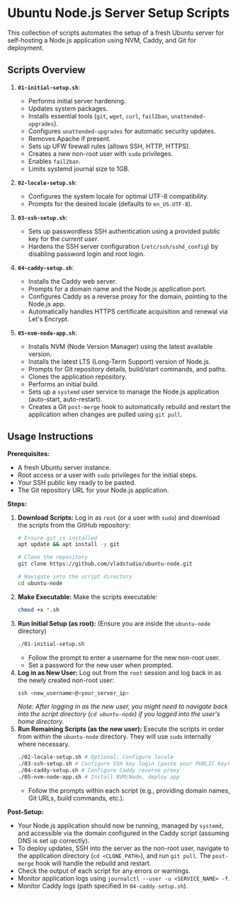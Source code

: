 # Ubuntu Node.js Server Setup Scripts

This collection of scripts automates the setup of a fresh Ubuntu server for self-hosting a Node.js application using NVM, Caddy, and Git for deployment.

## Scripts Overview

1.  **`01-initial-setup.sh`**:
    *   Performs initial server hardening.
    *   Updates system packages.
    *   Installs essential tools (`git`, `wget`, `curl`, `fail2ban`, `unattended-upgrades`).
    *   Configures `unattended-upgrades` for automatic security updates.
    *   Removes Apache if present.
    *   Sets up UFW firewall rules (allows SSH, HTTP, HTTPS).
    *   Creates a new non-root user with `sudo` privileges.
    *   Enables `fail2ban`.
    *   Limits systemd journal size to 1GB.

2.  **`02-locale-setup.sh`**:
    *   Configures the system locale for optimal UTF-8 compatibility.
    *   Prompts for the desired locale (defaults to `en_US.UTF-8`).

3.  **`03-ssh-setup.sh`**:
    *   Sets up passwordless SSH authentication using a provided public key for the *current user*.
    *   Hardens the SSH server configuration (`/etc/ssh/sshd_config`) by disabling password login and root login.

4.  **`04-caddy-setup.sh`**:
    *   Installs the Caddy web server.
    *   Prompts for a domain name and the Node.js application port.
    *   Configures Caddy as a reverse proxy for the domain, pointing to the Node.js app.
    *   Automatically handles HTTPS certificate acquisition and renewal via Let's Encrypt.

5.  **`05-nvm-node-app.sh`**:
    *   Installs NVM (Node Version Manager) using the latest available version.
    *   Installs the latest LTS (Long-Term Support) version of Node.js.
    *   Prompts for Git repository details, build/start commands, and paths.
    *   Clones the application repository.
    *   Performs an initial build.
    *   Sets up a `systemd` user service to manage the Node.js application (auto-start, auto-restart).
    *   Creates a Git `post-merge` hook to automatically rebuild and restart the application when changes are pulled using `git pull`.

## Usage Instructions

**Prerequisites:**
*   A fresh Ubuntu server instance.
*   Root access or a user with `sudo` privileges for the initial steps.
*   Your SSH public key ready to be pasted.
*   The Git repository URL for your Node.js application.

**Steps:**

1.  **Download Scripts:** Log in as `root` (or a user with `sudo`) and download the scripts from the GitHub repository:
    ```bash
    # Ensure git is installed
    apt update && apt install -y git

    # Clone the repository
    git clone https://github.com/vladstudio/ubuntu-node.git

    # Navigate into the script directory
    cd ubuntu-node
    ```
2.  **Make Executable:** Make the scripts executable:
    ```bash
    chmod +x *.sh
    ```
3.  **Run Initial Setup (as root):** (Ensure you are inside the `ubuntu-node` directory)
    ```bash
    ./01-initial-setup.sh
    ```
    *   Follow the prompt to enter a username for the new non-root user.
    *   Set a password for the new user when prompted.
4.  **Log in as New User:** Log out from the `root` session and log back in as the newly created non-root user:
    ```bash
    ssh <new_username>@<your_server_ip>
    ```
    *Note: After logging in as the new user, you might need to navigate back into the script directory (`cd ubuntu-node`) if you logged into the user's home directory.*
5.  **Run Remaining Scripts (as the new user):** Execute the scripts in order from within the `ubuntu-node` directory. They will use `sudo` internally where necessary.
    ```bash
    ./02-locale-setup.sh # Optional: Configure locale
    ./03-ssh-setup.sh # Configure SSH key login (paste your PUBLIC key)
    ./04-caddy-setup.sh # Configure Caddy reverse proxy
    ./05-nvm-node-app.sh # Install NVM/Node, deploy app
    ```
    *   Follow the prompts within each script (e.g., providing domain names, Git URLs, build commands, etc.).

**Post-Setup:**

*   Your Node.js application should now be running, managed by `systemd`, and accessible via the domain configured in the Caddy script (assuming DNS is set up correctly).
*   To deploy updates, SSH into the server as the non-root user, navigate to the application directory (`cd <CLONE_PATH>`), and run `git pull`. The `post-merge` hook will handle the rebuild and restart.
*   Check the output of each script for any errors or warnings.
*   Monitor application logs using `journalctl --user -u <SERVICE_NAME> -f`.
*   Monitor Caddy logs (path specified in `04-caddy-setup.sh`).
